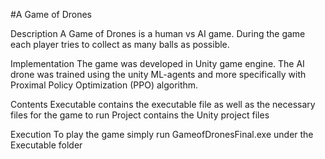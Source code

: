 #A Game of Drones

Description
A Game of Drones is a human vs AI game. During the game each player tries to collect as many balls as possible.

Implementation
The game was developed in Unity game engine. The AI drone was trained using the unity ML-agents and more specifically with Proximal Policy Optimization (PPO) algorithm.

Contents
Executable contains the executable file as well as the necessary files for the game to run
Project contains the Unity project files

Execution
To play the game simply run GameofDronesFinal.exe under the Executable folder
